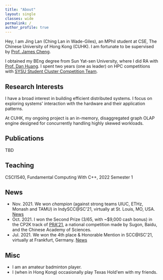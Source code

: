 ```yaml
---
title: "About"
layout: single
classes: wide
permalink: /
author_profile: true
---
```


Hey, I am Jing Lan (Ching Lan in Wade-Giles), an MPhil student at CSE, The Chinese University of Hong Kong (CUHK). I am fortunate to be supervised by [Prof. James Cheng](https://www.cse.cuhk.edu.hk/~jcheng/).

I obtained my BEng degree from Sun Yat-sen University, where I did RA with [Prof. Dan Huang](https://scholar.google.com/citations?hl=en&user=Bo6PwnQAAAAJ&view_op=list_works&sortby=pubdate). I spent two years (one as leader) on HPC competitions with [SYSU Student Cluster Competition Team](https://scc.sysu.tech/).

## Research Interests

I have a broad interest in building efficient distributed systems. I focus on exploring systems' interaction with the hardware and their application patterns.

At CUHK, my ongoing project is an in-memory, disaggregated graph OLAP engine designed for concurrently handling highly skewed workloads.

## Publications

TBD

## Teaching

CSCI1540, Fundamental Computing With C++, 2022 Semester 1

## News

* Nov. 2021. We won *champion* (against strong teams UIUC, ETHz, Monash and TAMU) in IndySCC@SC'21, virtually at St. Louis, MO, USA. [News](https://twitter.com/Supercomputing/status/1461712128180690951)
* Oct. 2021. I won the Second Prize (3/65, with ~$9,000 cash bonus) in the CP2K track of [PRA'21](https://cas-pra.sugon.com/sugon/index2.html), a national competition made by Sugon, Baidu, and the Chinese Academy of Sciences.
* Jul. 2021. We won the 4th place & Honorable Mention in SCC@ISC'21, virtually at Frankfurt, Germany. [News](https://www.hpcadvisorycouncil.com/events/student-cluster-competition/index.php)

## Misc

* I am an amateur badminton player.
* I (when in Hong Kong) occasionally play Texas Hold'em with my friends.